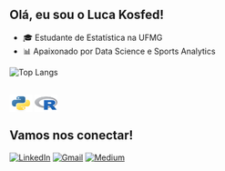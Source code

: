 ## Olá, eu sou o Luca Kosfed!
- 🎓 Estudante de Estatística na UFMG
- 📊 Apaixonado por Data Science e Sports Analytics

![Top Langs](https://github-readme-stats.vercel.app/api/top-langs/?username=LKosfeld&layout=compact&theme=transparent&hide_border=true)




<div style="display: inline_block"><br>
  <img align="center" alt="Python" height="30" width="40" src="https://raw.githubusercontent.com/devicons/devicon/master/icons/python/python-original.svg">
  <img align="center" alt="R" height="30" width="40" src="https://raw.githubusercontent.com/devicons/devicon/master/icons/r/r-original.svg">


## Vamos nos conectar!
[![LinkedIn](https://img.shields.io/badge/-LinkedIn-blue?style=flat&logo=Linkedin&logoColor=white)](https://linkedin.com/in/luca-kosfeld)
[![Gmail](https://img.shields.io/badge/-Gmail-D14836?style=flat&logo=Gmail&logoColor=white)](mailto:luca.kosfeld@gmail.com)
[![Medium](https://img.shields.io/badge/-Medium-00AB6C?style=flat&logo=Medium&logoColor=white)](https://medium.com/@luca.kosfeld)
<!--
**LKosfeld/LKosfeld** is a ✨ _special_ ✨ repository because its `README.md` (this file) appears on your GitHub profile.

Here are some ideas to get you started:

- 🔭 I’m currently working on ...
- 🌱 I’m currently learning ...
- 👯 I’m looking to collaborate on ...
- 🤔 I’m looking for help with ...
- 💬 Ask me about ...
- 📫 How to reach me: ...
- 😄 Pronouns: ...
- ⚡ Fun fact: ...
-->
